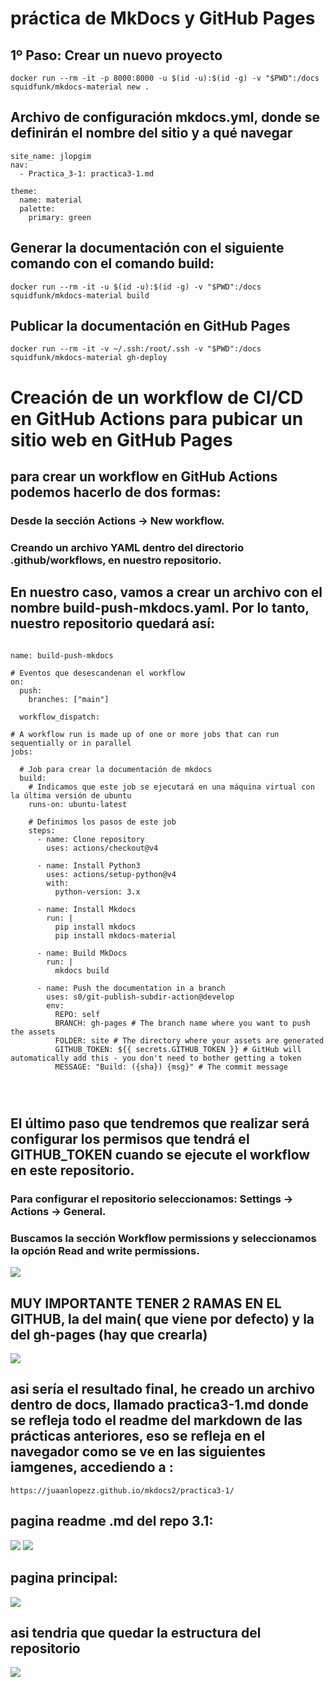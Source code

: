 # práctica de MkDocs y GitHub Pages

## 1º Paso: Crear un nuevo proyecto

```
docker run --rm -it -p 8000:8000 -u $(id -u):$(id -g) -v "$PWD":/docs squidfunk/mkdocs-material new .
```

## Archivo de configuración mkdocs.yml, donde se definirán el nombre del sitio y a qué navegar
```
site_name: jlopgim
nav:
  - Practica_3-1: practica3-1.md 

theme:
  name: material
  palette:
    primary: green
```
## Generar la documentación con el siguiente comando con el comando build:
```
docker run --rm -it -u $(id -u):$(id -g) -v "$PWD":/docs squidfunk/mkdocs-material build
```

## Publicar la documentación en GitHub Pages
```
docker run --rm -it -v ~/.ssh:/root/.ssh -v "$PWD":/docs squidfunk/mkdocs-material gh-deploy
```

# Creación de un workflow de CI/CD en GitHub Actions para pubicar un sitio web en GitHub Pages
## para crear un workflow en GitHub Actions podemos hacerlo de dos formas:

### Desde la sección Actions -> New workflow.
### Creando un archivo YAML dentro del directorio .github/workflows, en nuestro repositorio.

## En nuestro caso, vamos a crear un archivo con el nombre build-push-mkdocs.yaml. Por lo tanto, nuestro repositorio quedará así:
```

name: build-push-mkdocs

# Eventos que desescandenan el workflow
on:
  push:
    branches: ["main"]

  workflow_dispatch:

# A workflow run is made up of one or more jobs that can run sequentially or in parallel
jobs:

  # Job para crear la documentación de mkdocs
  build:
    # Indicamos que este job se ejecutará en una máquina virtual con la última versión de ubuntu
    runs-on: ubuntu-latest
    
    # Definimos los pasos de este job
    steps:
      - name: Clone repository
        uses: actions/checkout@v4

      - name: Install Python3
        uses: actions/setup-python@v4
        with:
          python-version: 3.x

      - name: Install Mkdocs
        run: |
          pip install mkdocs
          pip install mkdocs-material 

      - name: Build MkDocs
        run: |
          mkdocs build

      - name: Push the documentation in a branch
        uses: s0/git-publish-subdir-action@develop
        env:
          REPO: self
          BRANCH: gh-pages # The branch name where you want to push the assets
          FOLDER: site # The directory where your assets are generated
          GITHUB_TOKEN: ${{ secrets.GITHUB_TOKEN }} # GitHub will automatically add this - you don't need to bother getting a token
          MESSAGE: "Build: ({sha}) {msg}" # The commit message




```
## El último paso que tendremos que realizar será configurar los permisos que tendrá el GITHUB_TOKEN cuando se ejecute el workflow en este repositorio.

### Para configurar el repositorio seleccionamos: Settings -> Actions -> General.

### Buscamos la sección Workflow permissions y seleccionamos la opción Read and write permissions.
![](./imagenes/permisos.PNG)

## MUY IMPORTANTE TENER 2 RAMAS EN EL GITHUB, la del main( que viene por defecto) y la del gh-pages (hay que crearla)
![](./imagenes/ramas.PNG)


## asi sería el resultado final, he creado un archivo dentro de docs, llamado practica3-1.md donde se refleja todo el readme del markdown de las prácticas anteriores, eso se refleja en el navegador como se ve en las siguientes iamgenes, accediendo a : 
```
https://juaanlopezz.github.io/mkdocs2/practica3-1/
```
## pagina readme .md del repo 3.1:

![](./imagenes/mkdocs.PNG)
![](./imagenes/mkdocs1.PNG)

## pagina principal:
![](./imagenes/princip.PNG)


## asi tendria que quedar la estructura del repositorio
![](./imagenes/estructura.png)